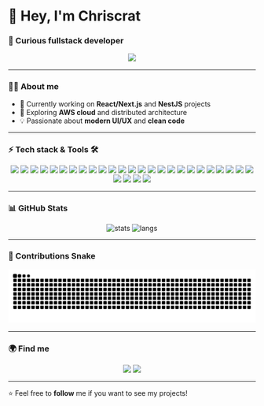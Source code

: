 <h1 >👋 Hey, I'm Chriscrat</h1>
<h3>🚀 Curious fullstack developer</h3>

<p align="center">
  <img src="https://capsule-render.vercel.app/api?type=waving&color=0:0f0f0f,100:4b0082&height=200&section=header&text=Welcome%20to%20my%20GitHub%20profile!&fontSize=35&fontColor=ffffff&animation=fadeIn&fontAlignY=35" />
</p>

---

### 👨‍💻 About me

- 🔭 Currently working on **React/Next.js** and **NestJS** projects  
- 🌱 Exploring **AWS cloud** and distributed architecture  
- 💡 Passionate about **modern UI/UX** and **clean code**  

---

### ⚡ Tech stack & Tools 🛠️

<p align="center">
    <img src="https://img.shields.io/badge/Vue.js-42b883?style=for-the-badge&logo=vue.js&logoColor=white" />
    <img src="https://img.shields.io/badge/React-61DBFB?style=for-the-badge&logo=react&logoColor=black" />
    <img src="https://img.shields.io/badge/Next.js-000000?style=for-the-badge&logo=nextdotjs&logoColor=white" />
    <img src="https://img.shields.io/badge/NestJS-CC0000?style=for-the-badge&logo=nestjs&logoColor=white" />
    <img src="https://img.shields.io/badge/Node.js-43853D?style=for-the-badge&logo=node.js&logoColor=white" />
    <img src="https://img.shields.io/badge/npm-ea2039?style=for-the-badge&logo=npm&logoColor=white" />
    <img src="https://img.shields.io/badge/Express.js-5B5B5B?style=for-the-badge&logo=express&logoColor=white" />
    <img src="https://img.shields.io/badge/Javascript-f7df1e?style=for-the-badge&logo=Javascript&logoColor=black" />
    <img src="https://img.shields.io/badge/TypeScript-007ACC?style=for-the-badge&logo=typescript&logoColor=white" />
    <img src="https://img.shields.io/badge/Php-4F5B93?style=for-the-badge&logo=php&logoColor=white"/>
    <img src="https://img.shields.io/badge/Codeigniter-dd4814?style=for-the-badge&logo=codeigniter&logoColor=white" />
    <img src="https://img.shields.io/badge/Symfony-0a3157?style=for-the-badge&logo=symfony&logoColor=white" />
    <img src="https://img.shields.io/badge/Zend-68b604?style=for-the-badge&logo=zend&logoColor=white" />
    <img src="https://img.shields.io/badge/Sass-bf4080?style=for-the-badge&logo=sass&logoColor=white" />
    <img src="https://img.shields.io/badge/TailwindCSS-38B2AC?style=for-the-badge&logo=tailwind-css&logoColor=white" />
    <img src="https://img.shields.io/badge/Vuetify-3490E3?style=for-the-badge&logo=vuetify&logoColor=white" />
    <img src="https://img.shields.io/badge/Bootstrap-6531FF?style=for-the-badge&logo=bootstrap&logoColor=white" />
    <img src="https://img.shields.io/badge/Material_design-8966ed?style=for-the-badge&logo=material-design&logoColor=white" />
    <img src="https://img.shields.io/badge/MySQL-E69138?style=for-the-badge&logo=mysql&logoColor=white" />
    <img src="https://img.shields.io/badge/MongoDB-1EE352?style=for-the-badge&logo=mongodb&logoColor=white" />
    <img src="https://img.shields.io/badge/PostgreSQL-316192?style=for-the-badge&logo=postgresql&logoColor=white" />
    <img src="https://img.shields.io/badge/Git-F46336?style=for-the-badge&logo=git&logoColor=white" />
    <img src="https://img.shields.io/badge/Docker-2986CC?style=for-the-badge&logo=docker&logoColor=white" />
    <img src="https://img.shields.io/badge/Postman-e0531f?style=for-the-badge&logo=postman&logoColor=white" />
    <img src="https://img.shields.io/badge/eslint-4B2E67?style=for-the-badge&logo=eslint&logoColor=white" />
    <img src="https://img.shields.io/badge/prettier-f8bc45?style=for-the-badge&logo=prettier&logoColor=black" />
    <img src="https://img.shields.io/badge/Figma-6A329F?style=for-the-badge&logo=figma&logoColor=white" />
    <img src="https://img.shields.io/badge/Jira-2986CC?style=for-the-badge&logo=jira&logoColor=white" />
    <img src="https://img.shields.io/badge/Notion-000000?style=for-the-badge&logo=notion&logoColor=white" />
</p>

---

### 📊 GitHub Stats

<p align="center">
  <img src="https://github-readme-stats.vercel.app/api?username=Chriscrat&show_icons=true&theme=radical" alt="stats" height="180"/>
  <img src="https://github-readme-stats.vercel.app/api/top-langs/?username=Chriscrat&layout=compact&theme=radical" alt="langs" height="180"/>
</p>

---

### 🐍 Contributions Snake

<p align="center">
  <img src="https://raw.githubusercontent.com/Chriscrat/Chriscrat/output/github-contribution-grid-snake.svg" alt="snake animation" />
</p>

---

### 🌍 Find me

<p align="center">
  <a href="https://linkedin.com/in/tonprofil"><img src="https://img.shields.io/badge/LinkedIn-0077B5?style=for-the-badge&logo=linkedin&logoColor=white"/></a>
  <a href="mailto:dev-cba@pm.me"><img src="https://img.shields.io/badge/Protonmail-945DC8?style=for-the-badge&logo=proton&logoColor=white"/></a>
</p>

---

⭐️ Feel free to **follow** me if you want to see my projects!